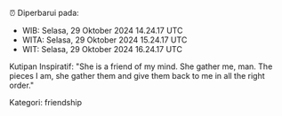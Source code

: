 ⏰ Diperbarui pada:
- WIB: Selasa, 29 Oktober 2024 14.24.17 UTC
- WITA: Selasa, 29 Oktober 2024 15.24.17 UTC
- WIT: Selasa, 29 Oktober 2024 16.24.17 UTC

Kutipan Inspiratif:
"She is a friend of my mind. She gather me, man. The pieces I am, she gather them and give them back to me in all the right order."


Kategori: friendship

